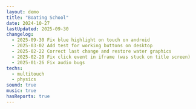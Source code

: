 ```yaml
---
layout: demo
title: "Boating School"
date: 2024-10-27
lastUpdated: 2025-09-30
changelog:
  - 2025-09-30 Fix blue highlight on touch on android
  - 2025-03-02 Add test for working buttons on desktop
  - 2025-02-22 Correct last change and restore water graphics
  - 2025-02-20 Fix click event in iframe (was stuck on title screen)
  - 2025-01-26 Fix audio bugs
techs:
  - multitouch
  - physics
sound: true
music: true
hasReports: true
---
```


